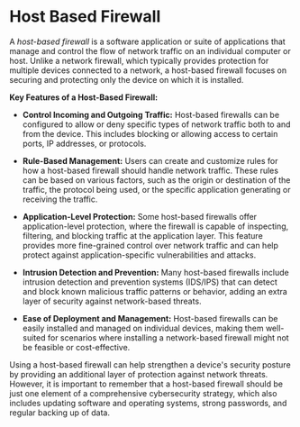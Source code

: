 # Host Based Firewall

A _host-based firewall_ is a software application or suite of applications that manage and control the flow of network traffic on an individual computer or host. Unlike a network firewall, which typically provides protection for multiple devices connected to a network, a host-based firewall focuses on securing and protecting only the device on which it is installed.

**Key Features of a Host-Based Firewall:**

- **Control Incoming and Outgoing Traffic:** Host-based firewalls can be configured to allow or deny specific types of network traffic both to and from the device. This includes blocking or allowing access to certain ports, IP addresses, or protocols.

- **Rule-Based Management:** Users can create and customize rules for how a host-based firewall should handle network traffic. These rules can be based on various factors, such as the origin or destination of the traffic, the protocol being used, or the specific application generating or receiving the traffic.

- **Application-Level Protection:** Some host-based firewalls offer application-level protection, where the firewall is capable of inspecting, filtering, and blocking traffic at the application layer. This feature provides more fine-grained control over network traffic and can help protect against application-specific vulnerabilities and attacks.

- **Intrusion Detection and Prevention:** Many host-based firewalls include intrusion detection and prevention systems (IDS/IPS) that can detect and block known malicious traffic patterns or behavior, adding an extra layer of security against network-based threats.

- **Ease of Deployment and Management:** Host-based firewalls can be easily installed and managed on individual devices, making them well-suited for scenarios where installing a network-based firewall might not be feasible or cost-effective.

Using a host-based firewall can help strengthen a device's security posture by providing an additional layer of protection against network threats. However, it is important to remember that a host-based firewall should be just one element of a comprehensive cybersecurity strategy, which also includes updating software and operating systems, strong passwords, and regular backing up of data.